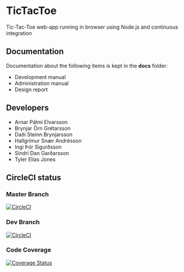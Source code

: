 # TicTacToe
Tic-Tac-Toe web-app running in browser using Node.js and continuous integration

## Documentation
Documentation about the following items is kept in the **docs** folder:
- Development manual
- Administration manual
- Design report

## Developers
- Arnar Pálmi Elvarsson
- Brynjar Örn Grétarsson 
- Daði Steinn Brynjarsson
- Hallgrímur Snær Andrésson
- Ingi Þór Sigurðsson
- Sindri Dan Garðarsson
- Tyler Elías Jones


## CircleCI status

### Master Branch
[![CircleCI](https://circleci.com/gh/Late-Term-Assignment/TicTacToe.svg?style=svg)](https://circleci.com/gh/Late-Term-Assignment/TicTacToe)

### Dev Branch
[![CircleCI](https://circleci.com/gh/Late-Term-Assignment/TicTacToe/tree/dev.svg?style=svg)](https://circleci.com/gh/Late-Term-Assignment/TicTacToe/tree/dev)

### Code Coverage
[![Coverage Status](https://coveralls.io/repos/github/Late-Term-Assignment/TicTacToe/badge.svg?branch=dev)](https://coveralls.io/github/Late-Term-Assignment/TicTacToe?branch=CodeCoverageSetup)